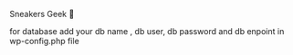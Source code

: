Sneakers Geek 👟

for database add your db name , db user, db password and db enpoint in wp-config.php file
